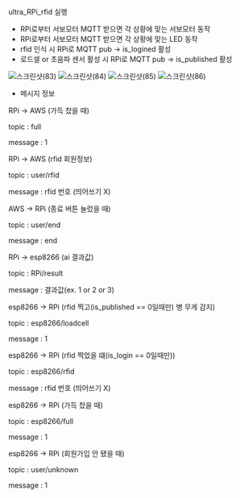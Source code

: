 ultra_RPi_rfid 실행

- RPi로부터 서보모터 MQTT 받으면 각 상황에 맞는 서보모터 동작
- RPi로부터 서보모터 MQTT 받으면 각 상황에 맞는 LED 동작
- rfid 인식 시 RPi로 MQTT pub -> is_logined 활성
- 로드셀 or 초음파 센서 활성 시 RPi로 MQTT pub -> is_published 활성

![스크린샷(83)](https://user-images.githubusercontent.com/50413112/103846563-bdf8e080-50e1-11eb-837d-3cd8effb5952.png)
![스크린샷(84)](https://user-images.githubusercontent.com/50413112/103846570-c18c6780-50e1-11eb-8a02-d51cee56face.png)
![스크린샷(85)](https://user-images.githubusercontent.com/50413112/103846576-c3eec180-50e1-11eb-90e6-1ed5e22e42d2.png)
![스크린샷(86)](https://user-images.githubusercontent.com/50413112/103847778-4f695200-50e4-11eb-907f-cfa7083ddaef.png)

- 메시지 정보

RPi -> AWS (가득 찼을 때)

topic : full

message : 1


RPi -> AWS (rfid 회원정보)

topic : user/rfid

message : rfid 번호 (띄어쓰기 X)


AWS -> RPi (종료 버튼 눌렀을 때)

topic : user/end

message : end


RPi -> esp8266 (ai 결과값)

topic : RPi/result

message : 결과값(ex. 1 or 2 or 3)


esp8266 -> RPi (rfid 찍고(is_published == 0일때만) 병 무게 감지)

topic : esp8266/loadcell

message : 1


esp8266 -> RPi (rfid 찍었을 떄(is_login == 0일때만))

topic : esp8266/rfid

message : rfid 번호 (띄어쓰기 X)


esp8266 -> RPi (가득 찼을 때)

topic : esp8266/full

message : 1


esp8266 -> RPi (회원가입 안 됐을 때)

topic : user/unknown

message : 1
